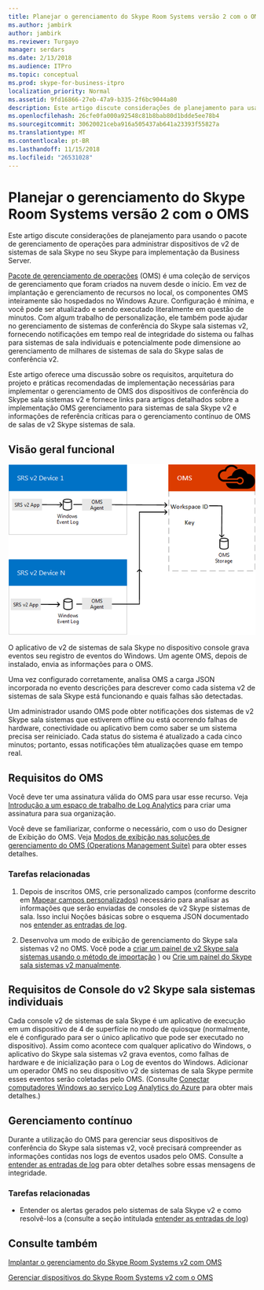 ```yaml
---
title: Planejar o gerenciamento do Skype Room Systems versão 2 com o OMS
ms.author: jambirk
author: jambirk
ms.reviewer: Turgayo
manager: serdars
ms.date: 2/13/2018
ms.audience: ITPro
ms.topic: conceptual
ms.prod: skype-for-business-itpro
localization_priority: Normal
ms.assetid: 9fd16866-27eb-47a9-b335-2f6bc9044a80
description: Este artigo discute considerações de planejamento para usando o pacote de gerenciamento de operações para administrar dispositivos de v2 de sistemas de sala Skype no seu Skype para implementação da Business Server.
ms.openlocfilehash: 26cfe0fa000a92548c81b8bab80d1bdde5ee78b4
ms.sourcegitcommit: 30620021ceba916a505437ab641a23393f55827a
ms.translationtype: MT
ms.contentlocale: pt-BR
ms.lasthandoff: 11/15/2018
ms.locfileid: "26531028"
---
```

# <a name="plan-skype-room-systems-v2-management-with-oms"></a>Planejar o gerenciamento do Skype Room Systems versão 2 com o OMS
 
 Este artigo discute considerações de planejamento para usando o pacote de gerenciamento de operações para administrar dispositivos de v2 de sistemas de sala Skype no seu Skype para implementação da Business Server.
  
[Pacote de gerenciamento de operações](https://docs.microsoft.com/azure/operations-management-suite/operations-management-suite-overview) (OMS) é uma coleção de serviços de gerenciamento que foram criados na nuvem desde o início. Em vez de implantação e gerenciamento de recursos no local, os componentes OMS inteiramente são hospedados no Windows Azure. Configuração é mínima, e você pode ser atualizado e sendo executado literalmente em questão de minutos. Com algum trabalho de personalização, ele também pode ajudar no gerenciamento de sistemas de conferência do Skype sala sistemas v2, fornecendo notificações em tempo real de integridade do sistema ou falhas para sistemas de sala individuais e potencialmente pode dimensione ao gerenciamento de milhares de sistemas de sala do Skype salas de conferência v2.
  
Este artigo oferece uma discussão sobre os requisitos, arquitetura do projeto e práticas recomendadas de implementação necessárias para implementar o gerenciamento de OMS dos dispositivos de conferência do Skype sala sistemas v2 e fornece links para artigos detalhados sobre a implementação OMS gerenciamento para sistemas de sala Skype v2 e informações de referência críticas para o gerenciamento contínuo de OMS de salas de v2 Skype sistemas de sala. 
  
## <a name="functional-overview"></a>Visão geral funcional

![Diagrama do gerenciamento SRS usando OMS](../../media/3f2ae1b8-61ea-4cd6-afb4-4bd75ccc746a.png)
  
O aplicativo de v2 de sistemas de sala Skype no dispositivo console grava eventos seu registro de eventos do Windows. Um agente OMS, depois de instalado, envia as informações para o OMS. 
  
Uma vez configurado corretamente, analisa OMS a carga JSON incorporada no evento descrições para descrever como cada sistema v2 de sistemas de sala Skype está funcionando e quais falhas são detectadas. 
  
Um administrador usando OMS pode obter notificações dos sistemas de v2 Skype sala sistemas que estiverem offline ou está ocorrendo falhas de hardware, conectividade ou aplicativo bem como saber se um sistema precisa ser reiniciado. Cada status do sistema é atualizado a cada cinco minutos; portanto, essas notificações têm atualizações quase em tempo real.
  
## <a name="oms-requirements"></a>Requisitos do OMS

Você deve ter uma assinatura válida do OMS para usar esse recurso. Veja [Introdução a um espaço de trabalho de Log Analytics](https://docs.microsoft.com/azure/log-analytics/log-analytics-get-started?toc=%2fazure%2foperations-management-suite%2ftoc.json) para criar uma assinatura para sua organização.
  
Você deve se familiarizar, conforme o necessário, com o uso do Designer de Exibição do OMS. Veja [Modos de exibição nas soluções de gerenciamento do OMS (Operations Management Suite)](https://docs.microsoft.com/azure/operations-management-suite/operations-management-suite-solutions-resources-views) para obter esses detalhes.
  
### <a name="related-tasks"></a>Tarefas relacionadas

1. Depois de inscritos OMS, crie personalizado campos (conforme descrito em [Mapear campos personalizados](../../deploy/deploy-clients/with-oms.md#Custom_fields)) necessário para analisar as informações que serão enviadas de consoles de v2 Skype sistemas de sala. Isso inclui Noções básicas sobre o esquema JSON documentado nos [entender as entradas de log](../../manage/skype-room-systems-v2/oms.md#understand-the-log-entries).
    
2. Desenvolva um modo de exibição de gerenciamento do Skype sala sistemas v2 no OMS. Você pode a [criar um painel de v2 Skype sala sistemas usando o método de importação](../../deploy/deploy-clients/with-oms.md#create-a-skype-room-systems-v2-dashboard-by-using-the-import-method) ) ou [Crie um painel do Skype sala sistemas v2 manualmente](../../deploy/deploy-clients/with-oms.md#create-a-skype-room-systems-v2-dashboard-manually).
    
## <a name="individual-skype-room-systems-v2-console-requirements"></a>Requisitos de Console do v2 Skype sala sistemas individuais

Cada console v2 de sistemas de sala Skype é um aplicativo de execução em um dispositivo de 4 de superfície no modo de quiosque (normalmente, ele é configurado para ser o único aplicativo que pode ser executado no dispositivo). Assim como acontece com qualquer aplicativo do Windows, o aplicativo do Skype sala sistemas v2 grava eventos, como falhas de hardware e de inicialização para o Log de eventos do Windows. Adicionar um operador OMS no seu dispositivo v2 de sistemas de sala Skype permite esses eventos serão coletadas pelo OMS. (Consulte [Conectar computadores Windows ao serviço Log Analytics do Azure](https://docs.microsoft.com/azure/log-analytics/log-analytics-windows-agents) para obter mais detalhes.)
  
## <a name="ongoing-management"></a>Gerenciamento contínuo

Durante a utilização do OMS para gerenciar seus dispositivos de conferência do Skype sala sistemas v2, você precisará compreender as informações contidas nos logs de eventos usados pelo OMS. Consulte a [entender as entradas de log](../../manage/skype-room-systems-v2/oms.md#understand-the-log-entries) para obter detalhes sobre essas mensagens de integridade.
  
### <a name="related-tasks"></a>Tarefas relacionadas

- Entender os alertas gerados pelo sistemas de sala Skype v2 e como resolvê-los a (consulte a seção intitulada [entender as entradas de log](../../manage/skype-room-systems-v2/oms.md#understand-the-log-entries))
    
## <a name="see-also"></a>Consulte também

[Implantar o gerenciamento do Skype Room Systems v2 com OMS](../../deploy/deploy-clients/with-oms.md)
  
[Gerenciar dispositivos do Skype Room Systems v2 com o OMS](../../manage/skype-room-systems-v2/oms.md)